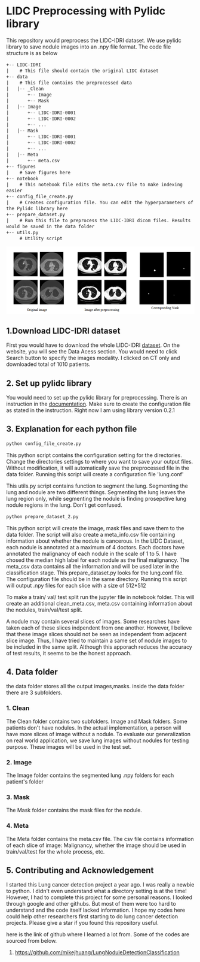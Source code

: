 # LIDC Preprocessing with Pylidc library


This repository would preprocess the LIDC-IDRI dataset. We use pylidc library to save nodule images into an .npy file format.
The code file structure is as below

```
+-- LIDC-IDRI
|    # This file should contain the original LIDC dataset
+-- data
|    # This file contains the preprocessed data
|   |-- _Clean
|       +-- Image
|       +-- Mask
|   |-- Image
|       +-- LIDC-IDRI-0001
|       +-- LIDC-IDRI-0002
|       +-- ...
|   |-- Mask
|       +-- LIDC-IDRI-0001
|       +-- LIDC-IDRI-0002
|       +-- ...
|   |-- Meta
|       +-- meta.csv
+-- figures
|    # Save figures here
+-- notebook
|    # This notebook file edits the meta.csv file to make indexing easier
+-- config_file_create.py
|    # Creates configuration file. You can edit the hyperparameters of the Pylidc library here
+-- prepare_dataset.py
|    # Run this file to preprocess the LIDC-IDRI dicom files. Results would be saved in the data folder
+-- utils.py
     # Utility script

```
![Segmented Image](/figures/output_segment.png)
## 1.Download LIDC-IDRI dataset
First you would have to download the whole LIDC-IDRI [dataset](https://wiki.cancerimagingarchive.net/display/Public/LIDC-IDRI).
On the website, you will see the Data Acess section. You would need to click Search button to specify the images modality.
I clicked on CT only and downloaded total of 1010 patients.

## 2. Set up pylidc library
You would need to set up the pylidc library for preprocessing. There is an instruction in the [documentation](https://pylidc.github.io/install.html).
Make sure to create the configuration file as stated in the instruction. Right now I am using library version 0.2.1

## 3. Explanation for each python file
```bash
python config_file_create.py
```
This python script contains the configuration setting for the directories. Change the directories settings to where you want to save your output files. Without modification, it will automatically save the preprocessed file in the data folder.
Running this script will create a configuration file 'lung.conf'

This utils.py script contains function to segment the lung. Segmenting the lung and nodule are two different things. Segmenting the lung leaves the lung region only, while segmenting the nodule is finding prosepctive lung nodule regions in the lung. Don't get confused. 

```bash
python prepare_dataset_2.py
```
This python script will create the image, mask files and save them to the data folder. The script will also create a meta_info.csv file containing information about whether the nodule is
cancerous. In the LIDC Dataset, each nodule is annotated at a maximum of 4 doctors. Each doctors have annotated the malignancy of each nodule in the scale of 1 to 5. 
I have chosed the median high label for each nodule as the final malignancy. The meta_csv data contains all the information and will be used later in the classification stage.
This prepare_dataset.py looks for the lung.conf file. The configuration file should be in the same directory. Running this script will output .npy files for each slice with a size of 512*512

To make a train/ val/ test split run the jupyter file in notebook folder. This will create an additional clean_meta.csv, meta.csv containing information about the nodules, train/val/test split.

A nodule may contain several slices of images. Some researches have taken each of these slices indpendent from one another. 
However, I believe that these image slices should not be seen as independent from adjacent slice image. 
Thus, I have tried to maintain a same set of nodule images to be included in the same split. Although this apporach reduces the accuracy of test results, it seems to be the honest approach.



## 4. Data folder
the data folder stores all the output images,masks.
inside the data folder there are 3 subfolders. 

### 1. Clean

The Clean folder contains two subfolders. Image and Mask folders.
Some patients don't have nodules. In the actual implementation, a person will have more slices of image without a nodule. To evaluate our generalization on real world application, we save lung images without nodules for testing purpose.
These images will be used in the test set.

### 2. Image

The Image folder contains the segmented lung .npy folders for each patient's folder

### 3. Mask

The Mask folder contains the mask files for the nodule.

### 4. Meta

The Meta folder contains the meta.csv file. The csv file contains information of each slice of image: Malignancy, whether the image should be used in train/val/test for the whole process, etc.


## 5. Contributing and Acknowledgement
I started this Lung cancer detection project a year ago. I was really a newbie to python. I didn't even understand what a directory setting is at the time! However, I had to complete this project
for some personal reasons. I looked through google and other githubs. But most of them were too hard to understand and the code itself lacked information. I hope my codes here could help
other researchers first starting to do lung cancer detection projects. Please give a star if you found this repository useful.

here is the link of github where I learned a lot from. Some of the codes are sourced from below.
1. https://github.com/mikejhuang/LungNoduleDetectionClassification

